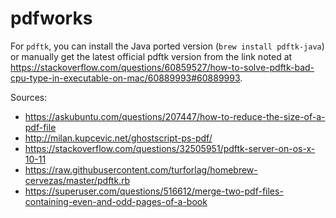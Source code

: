 # pdfworks

For `pdftk`, you can install the Java ported version (`brew install pdftk-java`) or manually get the latest official pdftk version from the link noted at https://stackoverflow.com/questions/60859527/how-to-solve-pdftk-bad-cpu-type-in-executable-on-mac/60889993#60889993.

Sources:
- https://askubuntu.com/questions/207447/how-to-reduce-the-size-of-a-pdf-file
- http://milan.kupcevic.net/ghostscript-ps-pdf/
- https://stackoverflow.com/questions/32505951/pdftk-server-on-os-x-10-11
- https://raw.githubusercontent.com/turforlag/homebrew-cervezas/master/pdftk.rb
- https://superuser.com/questions/516612/merge-two-pdf-files-containing-even-and-odd-pages-of-a-book
